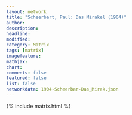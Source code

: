 ```yaml
---
layout: network
title: "Scheerbart, Paul: Das Mirakel (1904)"
author:
description:
headline:
modified:
category: Matrix
tags: [matrix]
imagefeature: 
mathjax: 
chart: 
comments: false
featured: false
list: false
networkdata: 1904-Scheerbar-Das_Mirak.json
---
```

{% include matrix.html %}
